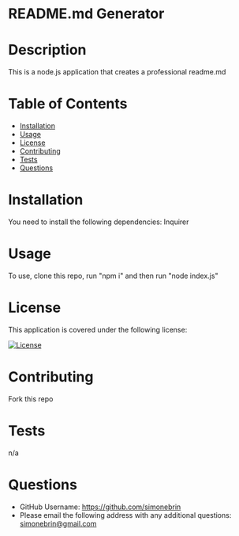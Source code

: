 

# README.md Generator

# Description
This is a node.js application that creates a professional readme.md

# Table of Contents
* [Installation](#installation)
* [Usage](#usage)
* [License](#license)
* [Contributing](#contributing)
* [Tests](#tests)
* [Questions](#questions)

# Installation
You need to install the following dependencies: Inquirer

# Usage
To use, clone this repo, run "npm i" and then run "node index.js"

# License 
This application is covered under the following license:


[![License](https://img.shields.io/badge/License-Mozilla_2.0-orange.svg)](https://opensource.org/licenses/MPL-2.0)


# Contributing 
Fork this repo

# Tests
n/a

# Questions 
* GitHub Username: https://github.com/simonebrin
* Please email the following address with any additional questions:
simonebrin@gmail.com


